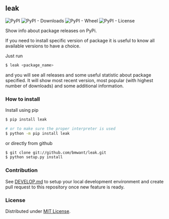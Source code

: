 ## leak

![PyPI](https://img.shields.io/pypi/v/leak?style=flat-square)
![PyPI - Downloads](https://img.shields.io/pypi/dm/leak?style=flat-square)
![PyPI - Wheel](https://img.shields.io/pypi/wheel/leak?style=flat-square)
![PyPI - License](https://img.shields.io/pypi/l/leak?style=flat-square)

Show info about package releases on PyPi.

If you need to install specific version of package it is useful to know all available versions to have a choice.

Just run

```bash
$ leak <package_name>
```

and you will see all releases and some useful statistic about package specified. It will show most recent version, most popular (with highest number of downloads) and some additional information.

### How to install

Install using pip

```bash
$ pip install leak

# or to make sure the proper interpreter is used
$ python -m pip install leak
```

or directly from github

```bash
$ git clone git://github.com/bmwant/leak.git
$ python setup.py install
```

### Contribution

See [DEVELOP.md](./DEVELOP.md) to setup your local development environment and create pull request to this repository once new feature is ready.

### License

Distributed under [MIT License](https://tldrlegal.com/license/mit-license).
